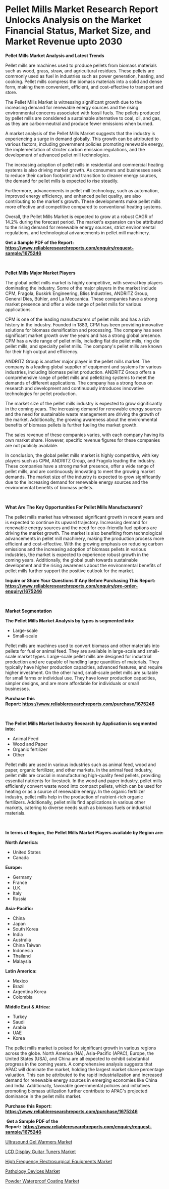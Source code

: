 <p><h1>Pellet Mills Market Research Report Unlocks Analysis on the Market Financial Status, Market Size, and Market Revenue upto 2030</h1></p><p><strong>Pellet Mills Market Analysis and Latest Trends</strong></p>
<p><p>Pellet mills are machines used to produce pellets from biomass materials such as wood, grass, straw, and agricultural residues. These pellets are commonly used as fuel in industries such as power generation, heating, and cooking. Pellet mills compress the biomass materials into a solid and dense form, making them convenient, efficient, and cost-effective to transport and store.</p><p>The Pellet Mills Market is witnessing significant growth due to the increasing demand for renewable energy sources and the rising environmental concerns associated with fossil fuels. The pellets produced by pellet mills are considered a sustainable alternative to coal, oil, and gas, as they are carbon-neutral and produce fewer emissions when burned.</p><p>A market analysis of the Pellet Mills Market suggests that the industry is experiencing a surge in demand globally. This growth can be attributed to various factors, including government policies promoting renewable energy, the implementation of stricter carbon emission regulations, and the development of advanced pellet mill technologies.</p><p>The increasing adoption of pellet mills in residential and commercial heating systems is also driving market growth. As consumers and businesses seek to reduce their carbon footprint and transition to cleaner energy sources, the demand for pellet mills is expected to rise steadily.</p><p>Furthermore, advancements in pellet mill technology, such as automation, improved energy efficiency, and enhanced pellet quality, are also contributing to the market's growth. These developments make pellet mills more effective and competitive compared to conventional heating systems.</p><p>Overall, the Pellet Mills Market is expected to grow at a robust CAGR of 14.2% during the forecast period. The market's expansion can be attributed to the rising demand for renewable energy sources, strict environmental regulations, and technological advancements in pellet mill machinery.</p></p>
<p><strong>Get a Sample PDF of the Report:&nbsp; <a href="https://www.reliableresearchreports.com/enquiry/request-sample/1675246">https://www.reliableresearchreports.com/enquiry/request-sample/1675246</a></strong></p>
<p>&nbsp;</p>
<p><strong>Pellet Mills Major Market Players</strong></p>
<p><p>The global pellet mills market is highly competitive, with several key players dominating the industry. Some of the major players in the market include CPM, Fragola, Buskirk Engineering, Bliss Industries, ANDRITZ Group, General Dies, Bühler, and La Meccanica. These companies have a strong market presence and offer a wide range of pellet mills for various applications.</p><p>CPM is one of the leading manufacturers of pellet mills and has a rich history in the industry. Founded in 1883, CPM has been providing innovative solutions for biomass densification and processing. The company has seen significant market growth over the years and has a strong global presence. CPM has a wide range of pellet mills, including flat die pellet mills, ring die pellet mills, and specialty pellet mills. The company's pellet mills are known for their high output and efficiency.</p><p>ANDRITZ Group is another major player in the pellet mills market. The company is a leading global supplier of equipment and systems for various industries, including biomass pellet production. ANDRITZ Group offers a comprehensive range of pellet mills and pelletizing systems to meet the demands of different applications. The company has a strong focus on research and development and continuously introduces innovative technologies for pellet production.</p><p>The market size of the pellet mills industry is expected to grow significantly in the coming years. The increasing demand for renewable energy sources and the need for sustainable waste management are driving the growth of the market. Additionally, the growing awareness about the environmental benefits of biomass pellets is further fueling the market growth.</p><p>The sales revenue of these companies varies, with each company having its own market share. However, specific revenue figures for these companies are not publicly available.</p><p>In conclusion, the global pellet mills market is highly competitive, with key players such as CPM, ANDRITZ Group, and Fragola leading the industry. These companies have a strong market presence, offer a wide range of pellet mills, and are continuously innovating to meet the growing market demands. The market size of the industry is expected to grow significantly due to the increasing demand for renewable energy sources and the environmental benefits of biomass pellets.</p></p>
<p>&nbsp;</p>
<p><strong>What Are The Key Opportunities For Pellet Mills Manufacturers?</strong></p>
<p><p>The pellet mills market has witnessed significant growth in recent years and is expected to continue its upward trajectory. Increasing demand for renewable energy sources and the need for eco-friendly fuel options are driving the market growth. The market is also benefiting from technological advancements in pellet mill machinery, making the production process more efficient and cost-effective. With the growing emphasis on reducing carbon emissions and the increasing adoption of biomass pellets in various industries, the market is expected to experience robust growth in the coming years. Additionally, the global push towards sustainable development and the rising awareness about the environmental benefits of pellet mills further support the positive outlook for the market.</p></p>
<p><strong>Inquire or Share Your Questions If Any Before Purchasing This Report: <a href="https://www.reliableresearchreports.com/enquiry/pre-order-enquiry/1675246">https://www.reliableresearchreports.com/enquiry/pre-order-enquiry/1675246</a></strong></p>
<p>&nbsp;</p>
<p><strong>Market Segmentation</strong></p>
<p><strong>The Pellet Mills Market Analysis by types is segmented into:</strong></p>
<p><ul><li>Large-scale</li><li>Small-scale</li></ul></p>
<p><p>Pellet mills are machines used to convert biomass and other materials into pellets for fuel or animal feed. They are available in large-scale and small-scale market types. Large-scale pellet mills are designed for industrial production and are capable of handling large quantities of materials. They typically have higher production capacities, advanced features, and require higher investment. On the other hand, small-scale pellet mills are suitable for small farms or individual use. They have lower production capacities, simpler designs, and are more affordable for individuals or small businesses.</p></p>
<p><strong>Purchase this Report:&nbsp;<a href="https://www.reliableresearchreports.com/purchase/1675246">https://www.reliableresearchreports.com/purchase/1675246</a></strong></p>
<p>&nbsp;</p>
<p><strong>The Pellet Mills Market Industry Research by Application is segmented into:</strong></p>
<p><ul><li>Animal Feed</li><li>Wood and Paper</li><li>Organic fertilizer</li><li>Other</li></ul></p>
<p><p>Pellet mills are used in various industries such as animal feed, wood and paper, organic fertilizer, and other markets. In the animal feed industry, pellet mills are crucial in manufacturing high-quality feed pellets, providing essential nutrients for livestock. In the wood and paper industry, pellet mills efficiently convert waste wood into compact pellets, which can be used for heating or as a source of renewable energy. In the organic fertilizer industry, pellet mills help in the production of nutrient-rich organic fertilizers. Additionally, pellet mills find applications in various other markets, catering to diverse needs such as biomass fuels or industrial materials.</p></p>
<p>&nbsp;</p>
<p><strong>In terms of Region, the Pellet Mills Market Players available by Region are:</strong></p>
<p>
    <p> <strong> North America: </strong>
        <ul>
            <li>United States</li>
            <li>Canada</li>
        </ul>
        </p> 
    <p> <strong> Europe: </strong>
        <ul>
            <li>Germany</li>
            <li>France</li>
            <li>U.K.</li>
            <li>Italy</li>
            <li>Russia</li>
        </ul>
        </p> 
    <p> <strong> Asia-Pacific: </strong>
        <ul>
            <li>China</li>
            <li>Japan</li>
            <li>South Korea</li>
            <li>India</li>
            <li>Australia</li>
            <li>China Taiwan</li>
            <li>Indonesia</li>
            <li>Thailand</li>
            <li>Malaysia</li>
        </ul>
        </p> 
    <p> <strong> Latin America: </strong>
        <ul>
            <li>Mexico</li>
            <li>Brazil</li>
            <li>Argentina Korea</li>
            <li>Colombia</li>
        </ul>
        </p> 
    <p> <strong> Middle East & Africa: </strong>
        <ul>
            <li>Turkey</li>
            <li>Saudi</li>
            <li>Arabia</li>
            <li>UAE</li>
            <li>Korea</li>
        </ul>
    </p>
    </p>
<p><p>The pellet mills market is poised for significant growth in various regions across the globe. North America (NA), Asia-Pacific (APAC), Europe, the United States (USA), and China are all expected to exhibit substantial progress in the coming years. A comprehensive analysis suggests that APAC will dominate the market, holding the largest market share percentage valuation. This can be attributed to the rapid industrialization and increased demand for renewable energy sources in emerging economies like China and India. Additionally, favorable governmental policies and initiatives promoting biomass utilization further contribute to APAC's projected dominance in the pellet mills market.</p></p>
<p><strong>Purchase this Report: <a href="https://www.reliableresearchreports.com/purchase/1675246">https://www.reliableresearchreports.com/purchase/1675246</a></strong></p>
<p>&nbsp;<strong>Get a Sample PDF of the Report:&nbsp;&nbsp;<a href="https://www.reliableresearchreports.com/enquiry/request-sample/1675246">https://www.reliableresearchreports.com/enquiry/request-sample/1675246</a></strong></p>
<p><strong></strong></p>
<p><p><a href="https://www.linkedin.com/pulse/ultrasound-gel-warmers-market-research-report-unlocks-analysis-n4msc/">Ultrasound Gel Warmers Market</a></p><p><a href="https://medium.com/@entelabrahimi1961/lcd-display-guitar-tuners-market-size-cagr-trends-2024-2030-ff83ff88bd00">LCD Display Guitar Tuners Market</a></p><p><a href="https://github.com/rahu1502/Market-Research-Report-List-1/blob/main/high-frequency-electrosurgical-equipments-market.md">High Frequency Electrosurgical Equipments Market</a></p><p><a href="https://www.linkedin.com/pulse/pathology-devices-market-size-2023-2030-global-industrial-v3hrc/">Pathology Devices Market</a></p><p><a href="https://medium.com/@dioncollins8227/powder-waterproof-coating-market-size-reveals-the-best-marketing-channels-in-global-industry-7b36bafe36e1">Powder Waterproof Coating Market</a></p></p>